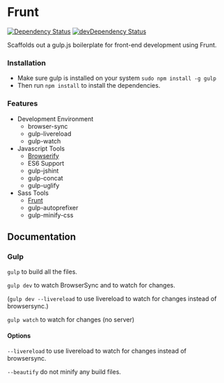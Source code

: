 # Frunt
[![Dependency Status](https://david-dm.org/picdorsey/frunt.svg)](https://david-dm.org/picdorsey/frunt)  [![devDependency Status](https://david-dm.org/picdorsey/frunt/dev-status.svg)](https://david-dm.org/picdorsey/frunt#info=devDependencies)

Scaffolds out a gulp.js boilerplate for front-end development using Frunt.

### Installation
* Make sure gulp is installed on your system `sudo npm install -g gulp`
* Then run `npm install` to install the dependencies.

### Features

* Development Environment
   * browser-sync
   * gulp-livereload
   * gulp-watch
* Javascript Tools
    * [Browserify](http://browserify.org/)
    * ES6 Support
    * gulp-jshint
    * gulp-concat
    * gulp-uglify
* Sass Tools
    * [Frunt](http://frunt.io)
    * gulp-autoprefixer
    * gulp-minify-css

## Documentation

### Gulp
`gulp` to build all the files.

`gulp dev` to watch BrowserSync and to watch for changes.

(`gulp dev --livereload` to use livereload to watch for changes instead of browsersync.)

`gulp watch` to watch for changes (no server)

#### Options
`--livereload` to use livereload to watch for changes instead of browsersync.

`--beautify` do not minify any build files.
